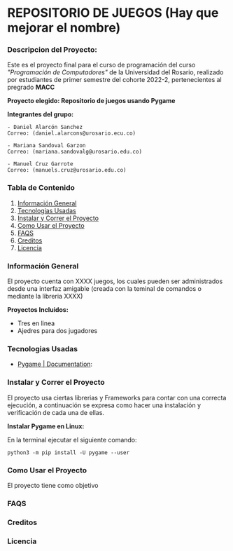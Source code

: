 # REPOSITORIO DE JUEGOS (Hay que mejorar el nombre)

### Descripcion del Proyecto:
Este es el proyecto final para el curso de programación del curso *"Programación de Computadores"* de la Universidad del Rosario, realizado por estudiantes de primer semestre del cohorte 2022-2, pertenecientes al pregrado **MACC**

**Proyecto elegido: Repositorio de juegos usando Pygame**

**Integrantes del grupo:**

    - Daniel Alarcón Sanchez    
    Correo: (daniel.alarcons@urosario.ecu.co)

    - Mariana Sandoval Garzon    
    Correo: (mariana.sandovalg@urosario.edu.co)

    - Manuel Cruz Garrote   
    Correo: (manuels.cruz@urosario.edu.co)


### Tabla de Contenido

1. [Información General](#información-general)
2. [Tecnologias Usadas](#tecnologias-usadas)
3. [Instalar y Correr el Proyecto](#instalar-y-correr-el-proyecto)
4. [Como Usar el Proyecto](#como-usar-el-proyecto)
5. [FAQS](#faqs)
6. [Creditos](#creditos)
7. [Licencia](#licencia)

### Información General

El proyecto cuenta con XXXX juegos, los cuales pueden ser administrados desde una interfaz amigable (creada con la teminal de comandos o mediante la libreria XXXX)

**Proyectos Incluidos:**
- Tres en linea
- Ajedres para dos jugadores

### Tecnologias Usadas

- [Pygame | Documentation](https://www.pygame.org/docs/):

### Instalar y Correr el Proyecto

El proyecto usa ciertas librerias y Frameworks para contar con una correcta ejecución, a continuación se expresa como hacer una instalación y verificación de cada una de ellas.

**Instalar Pygame en Linux:**

En la terminal ejecutar el siguiente comando:

    python3 -m pip install -U pygame --user

### Como Usar el Proyecto
El proyecto tiene como objetivo 

### FAQS

### Creditos

### Licencia